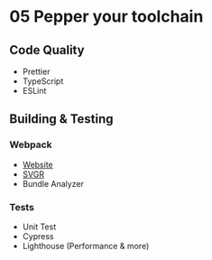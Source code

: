 # 05 Pepper your toolchain

## Code Quality

-   Prettier
-   TypeScript
-   ESLint

## Building & Testing

### Webpack

-   [Website](https://webpack.js.org/)
-   [SVGR](https://react-svgr.com/)
-   Bundle Analyzer

### Tests

-   Unit Test
-   Cypress
-   Lighthouse (Performance & more)
